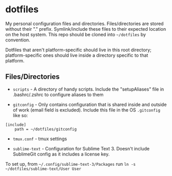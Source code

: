 # dotfiles

My personal configuration files and directories. Files/directories are stored without their "." prefix. Symlink/include these files to their expected location on the host system. This repo should be cloned into `~/dotfiles` by convention.

Dotfiles that aren't platform-specific should live in this root directory; platform-specific ones should live inside a directory specific to that platform.

## Files/Directories

* `scripts` - A directory of handy scripts. Include the "setupAliases" file in .bashrc/.zshrc to configure aliases to them

* `gitconfig` - Only contains configuration that is shared inside and outside of work (email field is excluded). Include this file in the OS `.gitconfig` like so:

```
[include]
    path = ~/dotfiles/gitconfig
```

* `tmux.conf` - tmux settings

* `sublime-text` - Configuration for Sublime Text 3. Doesn't include SublimeGit config as it includes a license key.

To set up, from `~/.config/sublime-text-3/Packages` run `ln -s ~/dotfiles/sublime-text/User User`

